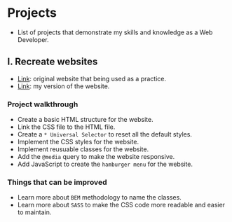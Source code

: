 # Projects
- List of projects that demonstrate my skills and knowledge as a Web Developer.


## I. Recreate websites
- <a href="https://treact.owaiskhan.me/components/landingPages/SaaSProductLandingPage" target="_blank">Link</a>: original website that being used as a practice.
- <a href="https://nguyencatnguyen.github.io/Projects/TReact/index.html" target="_blank">Link</a>: my version of the website.


### Project walkthrough
- Create a basic HTML structure for the website.
- Link the CSS file to the HTML file.
- Create a `* Universal Selector` to reset all the default styles.
- Implement the CSS styles for the website.
- Implement reusuable classes for the website.
- Add the `@media` query to make the website responsive.
- Add JavaScript to create the `hamburger menu` for the website.

### Things that can be improved
- Learn more about `BEM` methodology to name the classes.
- Learn more about `SASS` to make the CSS code more readable and easier to maintain.

 
